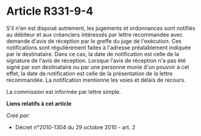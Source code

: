 # Article R331-9-4

S'il n'en est disposé autrement, les jugements et ordonnances sont notifiés au débiteur et aux créanciers intéressés par
lettre recommandée avec demande d'avis de réception par le greffe du juge de l'exécution. Ces notifications sont
régulièrement faites à l'adresse préalablement indiquée par le destinataire. Dans ce cas, la date de notification est celle
de la signature de l'avis de réception. Lorsque l'avis de réception n'a pas été signé par son destinataire ou par une
personne munie d'un pouvoir à cet effet, la date de notification est celle de la présentation de la lettre recommandée. La
notification mentionne les voies et délais de recours. 

La commission est informée par lettre simple.

**Liens relatifs à cet article**

_Créé par_:

  - Décret n°2010-1304 du 29 octobre 2010 - art. 2
